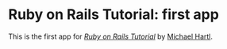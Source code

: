 # Ruby on Rails Tutorial: first app

This is the first app for [*Ruby on Rails Tutorial*](http://railstutorial.org/) by [Michael Hartl](http://michaelhartl.com).